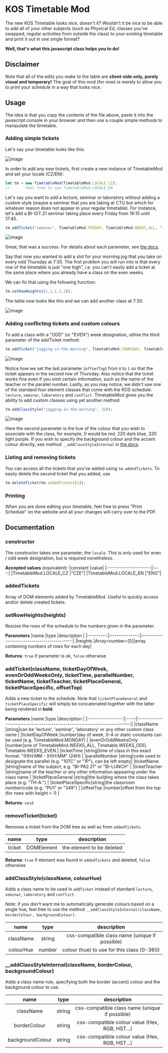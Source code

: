 # KOS Timetable Mod

The new KOS Timetable looks nice, doesn't it? Wouldn't it be nice to be able to add all of your other subjects (such as Physical Ed, classes you've swapped, regular activities from outside the class) to your existing timetable and print it out in one single format?

**Well, that's what this javascript class helps you to do!**

## Disclaimer

Note that all of the edits you make to the table are **client-side only, purely visual and temporary!** The goal of this mod (for now) is merely to allow you to _print_ your schedule in a way that looks nice.

## Usage

The idea is that you copy the contents of the file above, paste it into the javascript console in your browser and then use a couple simple methods to manipulate the timetable.

### Adding simple tickets

Let's say your timetable looks like this:

![image](https://user-images.githubusercontent.com/78057064/151667773-7ffa81e0-412c-4652-9cab-117ca9e7182b.png)

In order to add any new tickets, first create a new instance of TimetableMod and set your locale (CZ/EN):
```js
let tm = new TimetableMod(TimetableMod.LOCALE_CZ);
//       feel free to use TimetableMod.LOCALE_EN
```

Let's say you want to add a lecture, seminar or laboratory without adding a custom style (maybe a seminar that you are taking at CTU but which for whatever reason does not appear in your regular timetable). For instance, let's add a BI-GIT.21 seminar taking place every Friday from 16:15 until 17:45.

```js
tm.addTicket("seminar", TimetableMod.FRIDAY, TimetableMod.WEEKS_ALL, "16:15 - 17:45", "1C", "BI-GIT.21", "Petr Pulc (+1)", "T9:", "105", 0);
```
![image](https://user-images.githubusercontent.com/78057064/151668158-22696186-7340-46da-a7bf-e86777401874.png)

Great, that was a success. For details about each parameter, see [the docs](#documentation).

Say that now you wanted to add a slot for your morning jog that you take on every odd Thursday at 7:30. The first problem you will run into is that every row of the timetable is just "one high", i.e. you can't easily add a ticket at the same place where you already have a class on the even weeks.

We can fix that using the following function:
```js
tm.setRowHeights([1,1,1,2,1]);
```

The table now looks like this and we can add another class at 7:30.

![image](https://user-images.githubusercontent.com/78057064/151668443-7f35ffe9-e603-43f9-bd16-84b25fb8b9e5.png)

### Adding conflicting tickets and custom colours

To add a class with a "ODD" (or "EVEN") week designation, utilise the third parameter of the addTicket method:

```js
tm.addTicket("jogging-in-the-morning", TimetableMod.THURSDAY, TimetableMod.WEEKS_ODD, "7:30 - 9:00", "", "My biweekly jog", "", "Praha 7, ", "Stromovka", 1);
```
![image](https://user-images.githubusercontent.com/78057064/151668556-ab7bcf1c-66a9-434c-910d-a58f224f2e1e.png)

Notice how we set the last parameter (`offsetTop`) from `0` to `1` so that the ticket appears in the second row of Thursday. Also notice that the ticket works fine even if you omit certain information, such as the name of the teacher or the parallel number. Lastly, as you may notice, we didn't use one of the standard four element classes that come with the KOS schedule: `lecture`, `seminar`, `laboratory` and `conflict`. TimetableMod gives you the ability to add custom classes using yet another method:

```js
tm.addClassStyle("jogging-in-the-morning", 320);
```
![image](https://user-images.githubusercontent.com/78057064/151668996-b7e7eaf2-9404-46bf-b335-1a025be65b23.png)

Here the second parameter is the hue of the colour that you wish to associate with the class, for example, 0 would be red, 220 dark blue, 320 light purple.
If you wish to specify the background colour and the accent colour directly, see method `__addClassStyleInternal` in [the docs](#documentation).

### Listing and removing tickets

You can access all the tickets that you've added using `tm.addedTickets`. To easily delete the second ticket that you added, use
```js
tm.deleteTicket(tm.addedTickets[1]);
```

### Printing

When you are done editing your timetable, feel free to press "Print Schedule" on the website and all your changes will carry over to the PDF.

## Documentation

### constructor
The constructor takes one parameter, the `locale`. This is only used for even / odd week designation, but is required nonetheless.

**Accepted values** (equivalent):
|constant               |value|
|:---------------------:|:---:|
|TimetableMod.LOCALE_CZ |"CZE"|
|TimetableMod.LOCALE_EN |"ENG"|

### addedTickets
Array of DOM elements added by TimetableMod. Useful to quickly access and/or delete created tickets.

### setRowHeights(heights)
Resizes the rows of the schedule to the numbers given in the parameter.

**Parameters**
|name       |type            |description                                  |
|:---------:|:--------------:|:-------------------------------------------:|
|heights    |Array\<number\>[5]|array containing numbers of rows for each day| 

**Returns**: `true` if parameter is ok, `false` otherwise

### addTicket(className, ticketDayOfWeek, evenOrOddWeeksOnly, ticketTime, parallelNumber, ticketName, ticketTeacher, ticketPlaceGeneral, ticketPlaceSpecific, offsetTop)
Adds a new ticket to the schedule. Note that `ticketPlaceGeneral` and `ticketPlaceSpecific` will simply be concatenated together with the latter being rendered in **bold**.

**Parameters**
|name               |type  |description                                                                 |
|:-----------------:|:----:|:--------------------------------------------------------------------------:|
|className          |string|can be 'lecture', 'seminar', 'laboratory' or any other custom class name    |
|ticketDayOfWeek    |number|day of week, 0-4 or static constants can be used (e.g. TimetableMod.MONDAY) |
|evenOrOddWeeksOnly |number|one of TimetableMod.WEEKS_ALL, Timetable.WEEKS_ODD, Timetable.WEEKS_EVEN    |
|ticketTime         |string|time of class in this exact format: "(H)H:MM - (H)H:MM" (24H)               |
|parallelNumber     |string|code used to designate the parallel (e.g. "107C" or "1P"), can be left empty|
|ticketName         |string|name of the subject, e.g. "BI-PA2.21" or "BI-LUNCH"                         |
|ticketTeacher      |string|name of the teacher or any other information appearing under the class name |
|ticketPlaceGeneral |string|the building where the class takes place (e.g. "TH-A:")                     |
|ticketPlaceSpecific|string|the classroom number/code (e.g. "PU1" or "349")                             |
|offsetTop          |number|offset from the top (for rows with height > 1)                             |

**Returns**: `void`

### removeTicket(ticket)
Removes a ticket from the DOM tree as well as from `addedTickets`.

|name  |type      |description              |
|:----:|:--------:|:-----------------------:|
|ticket|DOMElement|the element to be deleted|

**Returns**: `true` if element was found in `addedTickets` and deleted, `false` otherwise

### addClassStyle(className, colourHue)
Adds a class name to be used in `addTicket` instead of standard `lecture`, `seminar`, `laboratory` and `conflict`.

_Note_: if you don't want me to automatically generate colours based on a single hue, feel free to use the method `__addClassStyleInternal(className, borderColour, backgroundColour)`.

|name     |type  |description                                   |
|:-------:|:----:|:--------------------------------------------:|
|className|string|css-compatible class name (unique if possible)|
|colourHue|number|colour (hue) to use for this class (0-360)    |

### __addClassStyleInternal(className, borderColour, backgroundColour)
Adds a class name rule, specifying both the border (accent) colour and the background colour to use.

|name            |type  |description                                   |
|:--------------:|:----:|:--------------------------------------------:|
|className       |string|css-compatible class name (unique if possible)|
|borderColour    |string|css-compatible colour value (Hex, RGB, HST...)|
|backgroundColour|string|css-compatible colour value (Hex, RGB, HST...)|
